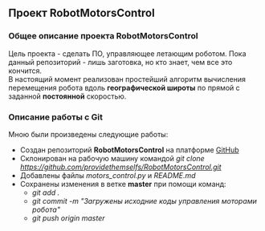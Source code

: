 ## Проект RobotMotorsControl

### Общее описание проекта RobotMotorsControl

Цель проекта - сделать ПО, управляющее летающим роботом. Пока данный репозиторий - лишь заготовка, но кто знает, чем все это кончится.  
В настоящий момент реализован простейший алгоритм вычисления перемещения робота вдоль **географической широты** по прямой с заданной **постоянной** скоростью.

### Описание работы с Git
Мною были произведены следующие работы:
* Создан репозиторий **RobotMotorsControl** на платформе [GitHub](https://github.com/providethemselfs/RobotMotorsControl)
* Склонирован на рабочую машину командой _git clone https://github.com/providethemselfs/RobotMotorsControl.git_
* Добавлены файлы _motors_control.py_ и _README.md_
* Сохранены изменения в ветке **master** при помощи команд: 
  * _git add ._
  * _git commit -m "Загружены исходние коды управления моторами робота"_ 
  * _git push origin master_

